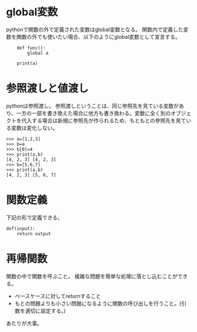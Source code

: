 # global変数
pythonで関数の外で定義された変数はglobal変数となる。
関数内で定義した変数を関数の外でも使いたい場合、以下のようにglobal変数として宣言する。

~~~
    def func():
        global a
    
    print(a)
~~~



# 参照渡しと値渡し
pythonは参照渡し。
参照渡しということは、同じ参照先を見ている変数があり、一方の一部を書き換えた場合に他方も書き換わる。変数に全く別のオブジェクトを代入する場合は新規に参照先が作られるため、もともとの参照先を見ている変数は変化しない。

~~~
>>> a=[1,2,3]
>>> b=a
>>> b[0]=4
>>> print(a,b)
[4, 2, 3] [4, 2, 3]
>>> b=[5,6,7]
>>> print(a,b)
[4, 2, 3] [5, 6, 7]
~~~

# 関数定義
下記の形で定義できる。
```
def(input):
    return output
```


# 再帰関数
関数の中で関数を呼ぶこと。
複雑な問題を簡単な処理に落とし込むことができる。
- ベースケースに対してreturnすること
- もとの問題よりも小さい問題になるように関数の呼び出しを行うこと。(引数を適切に設定する。)

あたりが大事。




